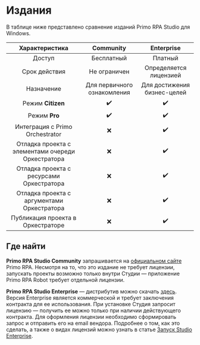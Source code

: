 # Издания

В таблице ниже представлено сравнение изданий Primo RPA Studio для Windows.

|  Характеристика         |  Community                                                    |  Enterprise                     |
| :----------------------: | :-----------------------------------------------------------: | :-----------------------------: |
| Доступ                 | Бесплатный                                                    | Платный                         |   
| Срок действия          | Не ограничен                                                  | Определяется лицензией          |     
| Назначение             | Для первичного ознакомления                                   | Для достижения бизнес-целей     |  
| Режим **Citizen**      | :heavy_check_mark:                                            | :heavy_check_mark:  |
| Режим **Pro**          | :heavy_check_mark:                                            | :heavy_check_mark:  |
| Интеграция с Primo Orchestrator | :x:                                                  | :heavy_check_mark:  |
| Отладка проекта с элементами очереди Оркестратора | :x:                                | :heavy_check_mark:  |
| Отладка проекта с ресурсами Оркестратора | :x:                                         | :heavy_check_mark:  |
| Отладка проекта с аргументами Оркестратора | :x:                                       | :heavy_check_mark:  |
| Публикация проекта в Оркестраторе | :x:                                                | :heavy_check_mark:  |



## Где найти 

**Primo RPA Studio Community** запрашивается на [официальном сайте](https://primo-rpa.ru/) Primo RPA. Несмотря на то, что это издание не требует лицензии, запускать проекты возможно только внутри Студии — приложение Primo RPA Robot требует отдельной лицензии.

**Primo RPA Studio Enterprise** — дистрибутив можно скачать [здесь](https://disk.primo-rpa.ru/index.php/s/t9BHBjR6PP06Yax?path=%2FRelease%2FStudio%2FWindows). Версия Enterprise является коммерческой и требует заключения контракта для ее использования. При установке Студия запросит лицензию — получить ее можно только при наличии действующего контракта. Для оформления лицензии необходимо сформировать запрос и отправить его на email вендора. Подробнее о том, как это сделать, а также о видах лицензий можно узнать в статье [Запуск Studio Enterprise](https://docs.primo-rpa.ru/primo-rpa/primo-studio/enterprise).
